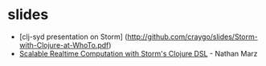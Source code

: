 slides
======
* [clj-syd presentation on Storm] (http://github.com/craygo/slides/Storm-with-Clojure-at-WhoTo.pdf)
* [Scalable Realtime Computation with Storm's Clojure DSL](https://github.com/strangeloop/clojurewest2012-slides/raw/master/marz-storm.pdf) - Nathan Marz
